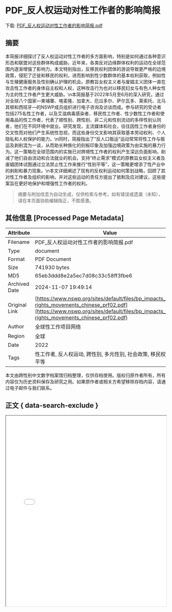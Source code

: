 # PDF_反人权运动对性工作者的影响简报

<!-- tcd_download_link -->
下载: <a href="../PDF_反人权运动对性工作者的影响简报.pdf" download>PDF_反人权运动对性工作者的影响简报.pdf</a>
<!-- tcd_download_link_end -->

## 摘要

<!-- tcd_abstract -->
本简报详细探讨了反人权运动对性工作者的多方面影响，特别是如何通过各种意识形态和联盟对这些群体构成威胁。近年来，各类反对边缘群体权利的运动在全球范围内逐渐增强了影响力。本文特别指出，反移民权利团体的游说导致更严格的边境政策，侵犯了迁徙和移民的权利，进而影响到性少数群体的基本权利获取，例如性与生殖健康服务及性别确认护理的机会。原教旨女权主义者与废娼主义团体一直在攻击性工作者的身体自主权和人权，这种攻击行为也对以移民妇女与有色人种女性为主的性工作者产生更大威胁。\n本简报基于2022年5月至6月的深入研究，通过对全球八个国家—柬埔寨、喀麦隆、加拿大、厄瓜多尔、萨尔瓦多、莱索托、北马其顿和西班牙—的NSWP成员组织进行电子咨询及访谈而成。参与研究的受访者包括275名性工作者，以及艾滋病毒感染者、移民性工作者、性少数性工作者和使用毒品的性工作者，代表了顺性别、跨性别、非二元和性别流动的多样性别认同者，他们在不同环境中就业。研究发现，主流媒体和社会，往往因性工作者身份的交叉性而对他们产生系统性忽视，而这些身份交叉影响其获取基本劳动权利、个人隐私和人权保护的能力。\n同时，简报指出了“反人口贩运”运动常常将性工作与贩运及剥削混为一谈，从而助长种族化的刻板印象及加强边境政策为由实施的暴力行为。这一策略在全球范围内的实施已对跨境性工作者的权利产生深远负面影响，削减了他们自由流动和合法就业的机会。支持“终止需求”模式的原教旨女权主义者及废娼团体试图通过立法禁止性工作来推行“性别平等”，这一策略更增添了性产业中的剥削和暴力现象。\n本文详细阐述了现有的反权利运动如何策划战略，回顾了其对性工作者及组织的影响，并对这些运动的责任方提出了抵制及应对建议，这些提案旨在更好地保护和增强性工作者的权利。

<!-- tcd_abstract_end -->

> 摘要与附加信息为自动生成，仅供检索与参考。如有错误或遗漏（未知），请在本页面协助编辑指正，不胜感激。

## 其他信息 [Processed Page Metadata]

| Attribute       | Value                                  |
|-----------------|----------------------------------------|
| Filename        | PDF_反人权运动对性工作者的影响简报.pdf                             |
| Type            | document                                 |
| Format          | PDF Document                               |
| Size            | 741930 bytes                           |
| MD5             | 65eb3ddd8e2a5ec7d08c33c58ff3fbe6                                  |
| Archived Date   | 2024-11-07 19:49:14                             |
| Original Link   | [https://www.nswp.org/sites/default/files/bp_impacts_of_anti-rights_movements_chinese_prf02.pdf](https://www.nswp.org/sites/default/files/bp_impacts_of_anti-rights_movements_chinese_prf02.pdf)                         |
| Author          | 全球性工作项目网络                               |
| Region          | 全球                               |
| Date            | 2022                                 |
| Tags            | 性工作者, 反人权运动, 跨性别, 多元性别, 社会政策, 移民权利, 性别平等                                 |

本文由跨性别中文数字档案馆归档整理，仅供存档使用。版权归原作者所有，所有内容仅为历史资料保存及研究之用。如果原作者或相关方希望移除存档内容，请通过电子邮件与我们联系。

## 正文 { data-search-exclude }

<!-- tcd_main_text -->
<iframe src="../PDF_反人权运动对性工作者的影响简报.pdf" width="100%" height="600px">
    <p>无法显示PDF，请下载查看。</p>
</iframe>
<!-- tcd_main_text_end -->

